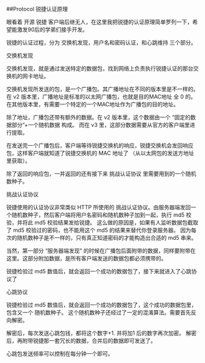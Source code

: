 ##Protocol
锐捷认证原理

眼看着 开源 锐捷 客户端后继无人，在这里我把锐捷的认证原理简单罗列一下，希望能激发90后的学弟们接手开发。

锐捷的认证过程，分为 交换机发现，用户名和密码认证，和心跳维持 三个部分。

交换机发现

交换机发现，就是通过发送特定的数据包，找到网络上负责执行锐捷认证的那台交换机的网卡地址。

交换机发现所发送的包，是一个广播包。其广播地址在不同的版本里是不一样的。 在 v2 版本里，广播地址是标准的以太网广播包，也就是目的MAC地址 全 0 的。 在其他版本里，有需要一个特定的一个MAC地址作为广播包的目的地址。

除了地址，广播包还带有额外的数据。在 v2 版本里，这个数据由一个 “固定的数据部分”+一个随机数据 构成。 而在 v3 里，这部分数据需要从官方的客户端里进行提取。

在发送完一个广播包后，客户端等待锐捷交换机的响应，锐捷交换机会发回响应包，这样客户端就知道了锐捷交换机的 MAC 地址了 （从以太网包的发送方地址里获取）。

除了返回的响应包，一并返回的还有接下来 挑战认证协议 里需要用到的一个随机数种子。

挑战认证协议

锐捷使用的认证协议非常类似 HTTP 所使用的 挑战认证协议。由服务器端发回一个随机数种子，然后客户端将用户名密码和随机数种子加到一起，执行 md5 校验，并将此 md5 校验结果发给锐捷。 这么做的原因是，如果有人监听数据包截取了 md5 校验过的密码，也不能用这个 md5 的结果来替代你登录服务器。 因为每次的随机数种子是不一样的，只有真正知道密码的才能构造出合适的 md5 串来。

当然，第一部分 “服务器端发现” 的时候在广播包后面附带的数据，同样要附带在这里。这部分附加数据，是所有客户端发送的数据包都必须携带的。

锐捷检验过 md5 数值后，就会返回一个成功的数据包了，接下来就进入了心跳协议了

心跳协议

锐捷检验过 md5 数值后，就会返回一个成功的数据包了，这个成功的数据包里，包含又一个 随机数种子。 这个随机数种子还经过了一定的混淆算法。需要首先反向解密。

解密后，每次发送心跳包钱，都将这个数字+1. 并将加1 后的数字再次加密。 解密后，再附带锐捷那一套冗长的数据，合并后的数据即可发送了。

心跳包发送频率可以控制在每分钟一个即可。